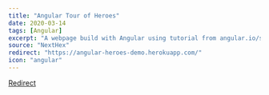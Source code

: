 ```yaml
---
title: "Angular Tour of Heroes"
date: 2020-03-14
tags: [Angular]
excerpt: "A webpage build with Angular using tutorial from angular.io/start"
source: "NextHex"
redirect: "https://angular-heroes-demo.herokuapp.com/"
icon: "angular"
---
```


<a href="https://angular-heroes-demo.herokuapp.com/">Redirect</a>
 
